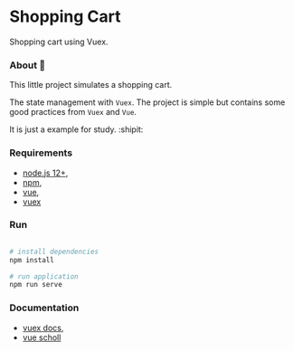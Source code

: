 # Shopping Cart

Shopping cart using Vuex.

### About :pencil:
This little project simulates a shopping cart.

The state management with `Vuex`.
The project is simple but contains some good practices from `Vuex` and `Vue`. 

It is just a example for study. :shipit:


### Requirements 

- [node.js 12+](https://nodejs.org/en/),
- [npm](https://www.npmjs.com/get-npm),
- [vue](https://vuejs.org/),
- [vuex](https://vuex.vuejs.org/)

### Run 

```bash

# install dependencies
npm install

# run application
npm run serve
```


### Documentation 

- [vuex docs](https://vuex.vuejs.org/),
- [vue scholl](https://vueschool.io/)
